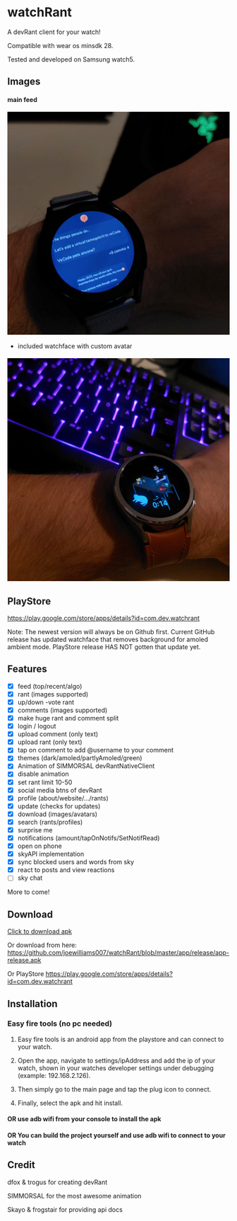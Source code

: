 # watchRant
A devRant client for your watch!

Compatible with wear os minsdk 28.

Tested and developed on Samsung watch5.
## Images
#### main feed
![image](https://raw.githubusercontent.com/joewilliams007/watchRant/master/r_6340608_6YoRA.jpg)
- included watchface with custom avatar
#### ![image](https://raw.githubusercontent.com/joewilliams007/watchRant/master/20231102_001442.jpg)


## PlayStore
https://play.google.com/store/apps/details?id=com.dev.watchrant

Note: The newest version will always be on Github first. Current GitHub release has updated watchface that removes background for amoled ambient mode. PlayStore release HAS NOT gotten that update yet.

## Features

- [x] feed (top/recent/algo)
- [x] rant (images supported)
- [x] up/down -vote rant
- [x] comments (images supported)
- [x] make huge rant and comment split
- [x] login / logout
- [x] upload comment (only text)
- [x] upload rant (only text)
- [x] tap on comment to add @username to your comment
- [x] themes (dark/amoled/partlyAmoled/green)
- [x] Animation of SIMMORSAL devRantNativeClient
- [x] disable animation
- [x] set rant limit 10-50
- [x] social media btns of devRant
- [x] profile (about/website/.../rants)
- [x] update (checks for updates)
- [x] download (images/avatars)
- [x] search (rants/profiles)
- [x] surprise me
- [x] notifications (amount/tapOnNotifs/SetNotifRead)
- [x] open on phone
- [x] skyAPI implementation
- [x] sync blocked users and words from sky
- [x] react to posts and view reactions
- [ ] sky chat

More to come!

## Download

[Click to download apk](https://github.com/joewilliams007/watchRant/blob/master/app/release/app-release.apk?raw=true)

Or download from here: https://github.com/joewilliams007/watchRant/blob/master/app/release/app-release.apk

Or PlayStore https://play.google.com/store/apps/details?id=com.dev.watchrant

## Installation

### Easy fire tools (no pc needed)

1. Easy fire tools is an android app from the playstore and can connect to your watch.

2. Open the app, navigate to settings/ipAddress and add the ip of your watch, shown in your watches developer settings under debugging (example: 192.168.2.126).

3. Then simply go to the main page and tap the plug icon to connect.

4. Finally, select the apk and hit install.

#### OR use adb wifi from your console to install the apk

#### OR You can build the project yourself and use adb wifi to connect to your watch


## Credit

dfox & trogus for creating devRant

SIMMORSAL for the most awesome animation

Skayo & frogstair for providing api docs
